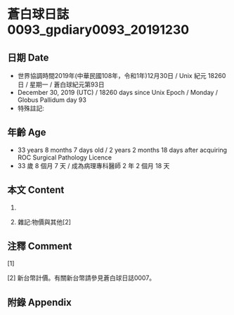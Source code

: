 # 蒼白球日誌0093_gpdiary0093_20191230 #

## 日期 Date ##

* 世界協調時間2019年(中華民國108年，令和1年)12月30日 / Unix 紀元 18260 日 / 星期一 / 蒼白球紀元第93日
* December 30, 2019 (UTC) / 18260 days since Unix Epoch / Monday / Globus Pallidum day 93
* 特殊註記:

## 年齡 Age ##

* 33 years 8 months 7 days old / 2 years 2 months 18 days after acquiring ROC Surgical Pathology Licence
* 33 歲 8 個月 7 天 / 成為病理專科醫師 2 年 2 個月 18 天

## 本文 Content ##

1. 

    
2. 雜記:物價與其他[2]

    

## 注釋 Comment ##

[1] 


[2] 新台幣計價。有關新台幣請參見蒼白球日誌0007。



## 附錄 Appendix ##

